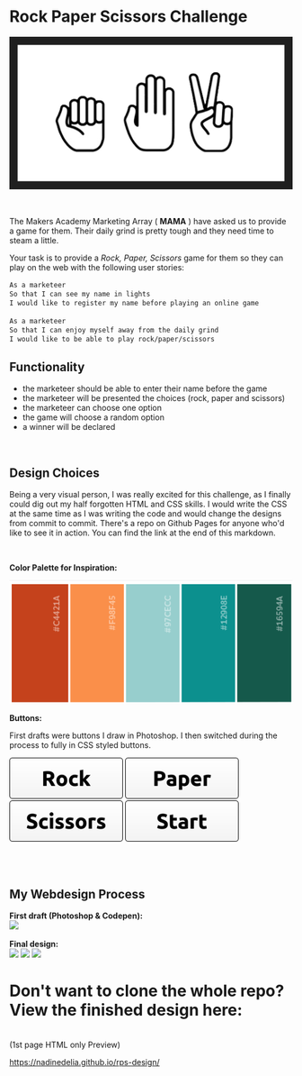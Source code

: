 # Rock Paper Scissors Challenge

![](public/img/RPS.png)

<br />

The Makers Academy Marketing Array ( **MAMA** ) have asked us to provide a game for them. Their daily grind is pretty tough and they need time to steam a little.

Your task is to provide a _Rock, Paper, Scissors_ game for them so they can play on the web with the following user stories:

```
As a marketeer
So that I can see my name in lights
I would like to register my name before playing an online game

As a marketeer
So that I can enjoy myself away from the daily grind
I would like to be able to play rock/paper/scissors
```

## Functionality

- the marketeer should be able to enter their name before the game
- the marketeer will be presented the choices (rock, paper and scissors)
- the marketeer can choose one option
- the game will choose a random option
- a winner will be declared

<br />

## Design Choices

Being a very visual person, I was really excited for this challenge, as I finally could dig out my half forgotten HTML and CSS skills.
I would write the CSS at the same time as I was writing the code and would change the designs from commit to commit.
There's a repo on Github Pages for anyone who'd like to see it in action. You can find the link at the end of this markdown.

<br />

**Color Palette for Inspiration:**

![](public/img/colorpalette.png)


**Buttons:**

First drafts were buttons I draw in Photoshop. I then switched during the process to fully in CSS styled buttons.

![](public/img/rock.png) ![](public/img/paper.png) ![](public/img/scissors.png) ![](public/img/start.png)

<br />
<br />


## **My Webdesign Process**

**First draft (Photoshop & Codepen):**
<br />
![](public/img/designdraft.png)

**Final design:**
<br />
![](public/img/design.png)
![](public/img/playview.png)
![](public/img/resultview.png)

# Don't want to clone the whole repo? View the finished design here:
<br />
(1st page HTML only Preview)
<br />

https://nadinedelia.github.io/rps-design/
